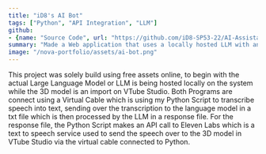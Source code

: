 ```yaml
---
title: "iD8's AI Bot"
tags: ["Python", "API Integration", "LLM"]
github: 
- {name: "Source Code", url: "https://github.com/iD8-SP53-22/AI-Assistant"}
summary: "Made a Web application that uses a locally hosted LLM with an integrated Speech to Text transcription process written in python"
image: "/nova-portfolio/assets/ai-bot.png"
---
```

This project was solely build using free assets online, to begin with the actual Large Language Model or LLM is being hosted locally on the system while the 3D model is an import on VTube Studio. Both Programs are connect using a Virtual Cable which is using my Python Script to transcribe speech into text, sending over the transcription to the language model in a txt file which is then processed by the LLM in a response file. For the response file, the Python Script makes an API call to Eleven Labs which is a text to speech service used to send the speech over to the 3D model in VTube Studio via the virtual cable connected to Python.
